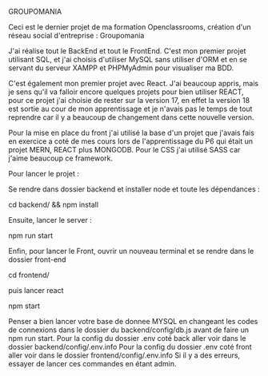 GROUPOMANIA

Ceci est le dernier projet de ma formation Openclassrooms, création d'un réseau social d'entreprise : Groupomania

J'ai réalise tout le BackEnd et tout le FrontEnd. C'est mon premier projet utilisant SQL, et j'ai choisis d'utiliser MySQL sans utiliser d'ORM et en se servant du serveur XAMPP et PHPMyAdmin pour visualiser ma BDD.

C'est également mon premier projet avec React. J'ai beaucoup appris, mais je sens qu'il va falloir encore quelques projets pour bien utiliser REACT, pour ce projet j'ai choisie de rester sur la version 17, en effet la version 18 est sortie au cour de mon apprentissage et je n'avais pas le temps de tout reprendre car il y a beaucoup de changement dans cette nouvelle version.

Pour la mise en place du front j'ai utilisé la base d'un projet que j'avais fais en exercice a coté de mes cours lors de l'apprentissage du P6 qui était un projet MERN, REACT plus MONGODB. Pour le CSS j'ai utilisé SASS car j'aime beaucoup ce framework.

Pour lancer le projet :

Se rendre dans dossier backend et installer node et toute les dépendances :

cd backend/ && npm install

Ensuite, lancer le server :

npm run start

Enfin, pour lancer le Front, ouvrir un nouveau terminal et se rendre dans le dossier front-end

cd frontend/

puis lancer react

npm start

Penser a bien lancer votre base de donnee MYSQL en changeant les codes de connexions dans le dossier du backend/config/db.js avant de faire un npm run start.
Pour la config du dossier .env coté back aller voir dans le dossier backend/config/.env.info
Pour la config du dossier .env coté front aller voir dans le dossier frontend/config/.env.info
Si il y a des erreurs, essayer de lancer ces commandes en étant admin.
